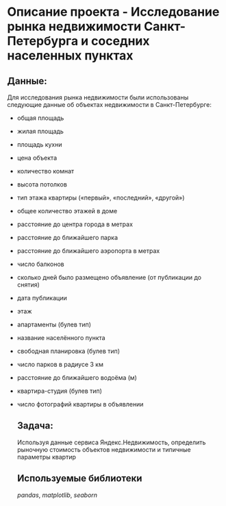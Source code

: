 # Описание проекта - Исследование рынка недвижимости Санкт-Петербурга и соседних населенных пунктах

## Данные:

Для исследования рынка недвижимости были использованы следующие данные об объектах недвижимости в Санкт-Петербурге:
- общая площадь
- жилая площадь
- площадь кухни
- цена объекта
- количество комнат
- высота потолков
- тип этажа квартиры («первый», «последний», «другой»)
- общее количество этажей в доме
- расстояние до центра города в метрах
- расстояние до ближайшего парка
- расстояние до ближайшего аэропорта в метрах
- число балконов
- сколько дней было размещено объявление (от публикации до снятия)
- дата публикации
- этаж
- апартаменты (булев тип)
- название населённого пункта
- свободная планировка (булев тип)
- число парков в радиусе 3 км
- расстояние до ближайшего водоёма (м)
- квартира-студия (булев тип)
- число фотографий квартиры в объявлении


  ## Задача:

  Используя данные сервиса Яндекс.Недвижимость, определить рыночную стоимость объектов недвижимости и типичные параметры квартир

  ## Используемые библиотеки

  *pandas*, *matplotlib*, *seaborn*
